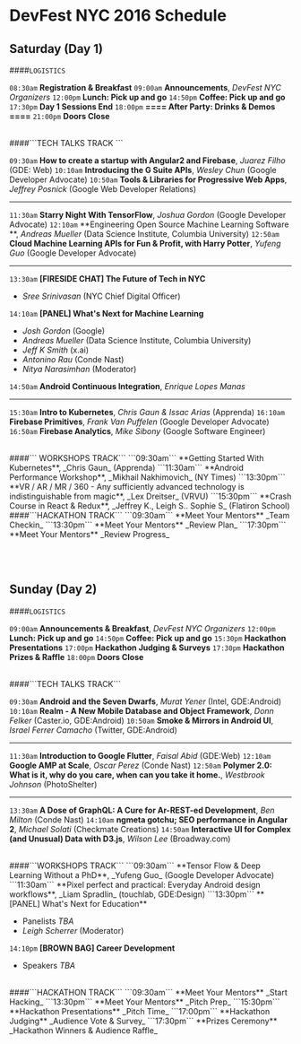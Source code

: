 # DevFest NYC 2016 Schedule

## Saturday (Day 1)

####``` LOGISTICS ```

```08:30am``` **Registration & Breakfast**
```09:00am``` **Announcements**, _DevFest NYC Organizers_
```12:00pm``` **Lunch: Pick up and go**
```14:50pm``` **Coffee: Pick up and go**
```17:30pm``` **Day 1 Sessions End**
```18:00pm``` **==== After Party: Drinks & Demos ====**
```21:00pm``` **Doors Close**

</br>
####```TECH TALKS TRACK ```

```09:30am``` **How to create a startup with Angular2 and Firebase**, _Juarez Filho_ (GDE: Web)
```10:10am``` **Introducing the G Suite APIs**, _Wesley Chun_ (Google Developer Advocate)
```10:50am``` **Tools & Libraries for Progressive Web Apps**, _Jeffrey Posnick_ (Google Web Developer Relations)

---

```11:30am``` **Starry Night With TensorFlow**, _Joshua Gordon_ (Google Developer Advocate)
```12:10am``` **Engineering Open Source Machine Learning Software **, _Andreas Mueller_ (Data Science Institute, Columbia University)
```12:50am``` **Cloud Machine Learning APIs for Fun & Profit, with Harry Potter**, _Yufeng Guo_ (Google Developer Advocate)

---

```13:30am``` **[FIRESIDE CHAT] The Future of Tech in NYC**

 * _Sree Srinivasan_ (NYC Chief Digital Officer)

```14:10am``` **[PANEL] What's Next for Machine Learning**

 * _Josh Gordon_ (Google)
 * _Andreas Mueller_ (Data Science Institute, Columbia University)
 * _Jeff K Smith_ (x.ai)
 * _Antonino Rau_ (Conde Nast)
 * _Nitya Narasimhan_ (Moderator)

```14:50am``` **Android Continuous Integration**, _Enrique Lopes Manas_

---

```15:30am``` **Intro to Kubernetes**, _Chris Gaun & Issac Arias_ (Apprenda)
```16:10am``` **Firebase Primitives**, _Frank Van Puffelen_ (Google Developer Advocate)
```16:50am``` **Firebase Analytics**, _Mike Sibony_ (Google Software Engineer)

<br/>
####``` WORKSHOPS TRACK```
```09:30am``` **Getting Started With Kubernetes**, _Chris Gaun_ (Apprenda)
```11:30am``` **Android Performance Workshop**, _Mikhail Nakhimovich_ (NY Times) 
```13:30pm``` **VR / AR / MR / 360 - Any sufficiently advanced technology is indistinguishable from magic**, _Lex Dreitser_ (VRVU)
```15:30pm``` **Crash Course in React & Redux**, _Jeffrey K., Leigh S.. Sophie S_ (Flatiron School)


<br/>
####```HACKATHON TRACK```
```09:30am``` **Meet Your Mentors** _Team Checkin_
```13:30pm``` **Meet Your Mentors** _Review Plan_
```17:30pm``` **Meet Your Mentors** _Review Progress_

<br/><br/>
## Sunday (Day 2)

####```LOGISTICS```

```09:00am``` **Announcements & Breakfast**, _DevFest NYC Organizers_
```12:00pm``` **Lunch: Pick up and go**
```14:50pm``` **Coffee: Pick up and go**
```15:30pm``` **Hackathon Presentations**
```17:00pm``` **Hackathon Judging & Surveys**
```17:30pm``` **Hackathon Prizes & Raffle**
```18:00pm``` **Doors Close**

</br>
####```TECH TALKS TRACK```

```09:30am``` **Android and the Seven Dwarfs**, _Murat Yener_ (Intel, GDE:Android)
```10:10am``` **Realm - A New Mobile Database and Object Framework**, _Donn Felker_ (Caster.io, GDE:Android)
```10:50am``` **Smoke & Mirrors in Android UI**, _Israel Ferrer Camacho_ (Twitter, GDE:Android)

---

```11:30am``` **Introduction to Google Flutter**, _Faisal Abid_ (GDE:Web)
```12:10am``` **Google AMP at Scale**, _Oscar Perez_ (Conde Nast)
```12:50am``` **Polymer 2.0: What is it, why do you care, when can you take it home.**, _Westbrook Johnson_ (PhotoShelter)

---

```13:30am``` **A Dose of GraphQL: A Cure for Ar-REST-ed Development**, _Ben Milton_ (Conde Nast)
```14:10am``` **ngmeta gotchu; SEO performance in Angular 2**, _Michael Solati_ (Checkmate Creations)
```14:50am``` **Interactive UI for Complex (and Unusual) Data with D3.js**, _Wilson Lee_ (Broadway.com)


<br/>
####```WORKSHOPS TRACK```
```09:30am``` **Tensor Flow & Deep Learning Without a PhD**, _Yufeng Guo_ (Google Developer Advocate)
```11:30am``` **Pixel perfect and practical: Everyday Android design workflows**, _Liam Spradlin_ (touchlab, GDE:Design) 
```13:30pm``` **[PANEL] What's Next for Education**

 * Panelists _TBA_
 * _Leigh Scherrer_ (Moderator)

```14:10pm``` **[BROWN BAG] Career Development**

 * Speakers _TBA_


<br/>
####```HACKATHON TRACK```
```09:30am``` **Meet Your Mentors** _Start Hacking_
```13:30pm``` **Meet Your Mentors** _Pitch Prep_
```15:30pm``` **Hackathon Presentations** _Pitch Time_
```17:00pm``` **Hackathon Judging** _Audience Vote & Survey_
```17:30pm``` **Prizes Ceremony** _Hackathon Winners & Audience Raffle_
